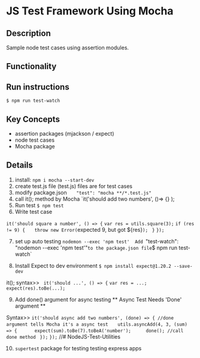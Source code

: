 # JS Test Framework Using Mocha #

## Description ##

Sample node test cases using assertion modules.

## Functionality ##

## Run instructions ##
` $ npm run test-watch `


## Key Concepts ## 

* assertion packages (mjackson / expect)
* node test cases
* Mocha package

## Details ##

1) install: `npm i mocha --start-dev`
2) create test.js file (test.js) files are for test cases
3) modify package.json `    "test": "mocha **/*.test.js"    `
4) call it(); method by Mocha `it('should add two numbers', ()=> {} );
5) Run test ` $ npm test `
6) Write test case

`it('should square a number', () => {`
    `var res = utils.square(3);`
    `if (res != 9) {`
     `   throw new Error(`expected 9, but got ${res}`); `
    `}`
`});`

7) set up auto testing 
`nodemon --exec 'npm test' 
Add `"test-watch": "nodemon --exec 'npm test'"` to the package.json file
`$ npm run test-watch`

8) Install Expect to dev environment
`$ npm install expect@1.20.2 --save-dev`

it(); syntax>>
` it('should ...', () => {`
    `var res = ...;`
    `expect(res).toBe(...); `

9) Add done() argument for async testing
** Async Test Needs 'Done' argument **

Syntax>> `it('should async add two numbers', (done) => { //done argument tells Mocha it's a async test`
 `   utils.asyncAdd(4, 3, (sum) => {`
  `      expect(sum).toBe(7).toBeA('number');`
   `     done(); //call done method`
   ` });`
`});`
//# NodeJS-Test-Utilities

10) `supertest` package for testing testing express apps
